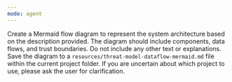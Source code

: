 ```yaml
---
mode: agent
---
```

Create a Mermaid flow diagram to represent the system architecture based on the description provided. 
The diagram should include components, data flows, and trust boundaries. Do not include any other text or explanations.
Save the diagram to a `resources/threat-model-dataflow-mermaid.md` file within the current project folder.
If you are uncertain about which project to use, please ask the user for clarification.